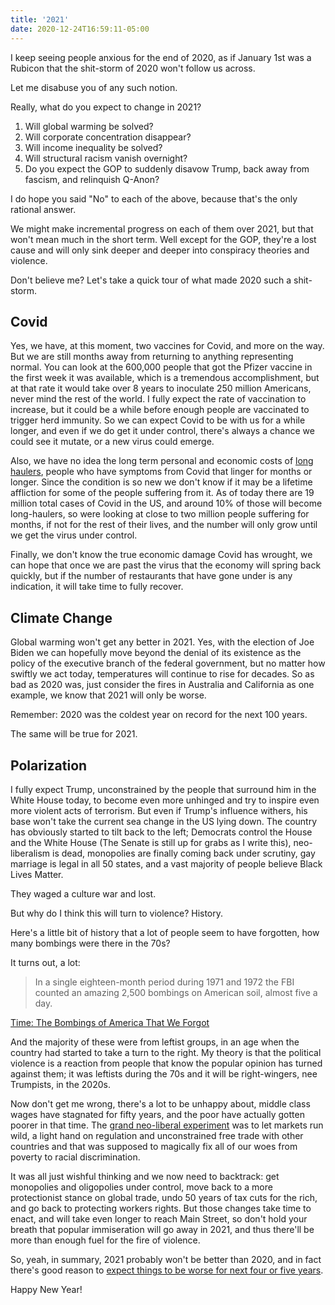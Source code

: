```yaml
---
title: '2021'
date: 2020-12-24T16:59:11-05:00
---
```


I keep seeing people anxious for the end of 2020, as if January 1st was a
Rubicon that the shit-storm of 2020 won't follow us across.

Let me disabuse you of any such notion.

Really, what do you expect to change in 2021?

1. Will global warming be solved?
1. Will corporate concentration disappear?
1. Will income inequality be solved?
1. Will structural racism vanish overnight?
1. Do you expect the GOP to suddenly disavow Trump, back away from fascism, and relinquish Q-Anon?

I do hope you said "No" to each of the above, because that's the only
rational answer.

We might make incremental progress on each of them over 2021, but that won't
mean much in the short term. Well except for the GOP, they're a lost cause and
will only sink deeper and deeper into conspiracy theories and violence.

Don't believe me? Let's take a quick tour of what made 2020 such a shit-storm.

## Covid

Yes, we have, at this moment, two vaccines for Covid, and more on the way. But
we are still months away from returning to anything representing normal. You can
look at the 600,000 people that got the Pfizer vaccine in the first week it was
available, which is a tremendous accomplishment, but at that rate it would take
over 8 years to inoculate 250 million Americans, never mind the rest of the
world. I fully expect the rate of vaccination to increase, but it could be a
while before enough people are vaccinated to trigger herd immunity. So we can
expect Covid to be with us for a while longer, and even if we do get it under
control, there's always a chance we could see it mutate, or a new virus could
emerge.

Also, we have no idea the long term personal and economic costs of [long
haulers](https://health.ucdavis.edu/coronavirus/covid-19-information/covid-19-long-haulers.html),
people who have symptoms from Covid that linger for months or longer. Since the
condition is so new we don't know if it may be a lifetime affliction for some of
the people suffering from it. As of today there are 19 million total cases of
Covid in the US, and around 10% of those will become long-haulers, so were
looking at close to two million people suffering for months, if not for the rest
of their lives, and the number will only grow until we get the virus under
control.

Finally, we don't know the true economic damage Covid has wrought, we can hope
that once we are past the virus that the economy will spring back quickly, but
if the number of restaurants that have gone under is any indication, it will
take time to fully recover.

## Climate Change

Global warming won't get any better in 2021. Yes, with the election of Joe Biden
we can hopefully move beyond the denial of its existence as the policy of the
executive branch of the federal government, but no matter how swiftly we act
today, temperatures will continue to rise for decades. So as bad as 2020 was,
just consider the fires in Australia and California as one example, we know that
2021 will only be worse.

Remember: 2020 was the coldest year on record for the next 100 years.

The same will be true for 2021.

## Polarization

I fully expect Trump, unconstrained by the people that surround him in the White
House today, to become even more unhinged and try to inspire even more violent
acts of terrorism. But even if Trump's influence withers, his base won't take
the current sea change in the US lying down. The country has obviously started
to tilt back to the left; Democrats control the House and the White House (The
Senate is still up for grabs as I write this), neo-liberalism is dead,
monopolies are finally coming back under scrutiny, gay marriage is legal in all
50 states, and a vast majority of people believe Black Lives Matter.

They waged a culture war and lost.

But why do I think this will turn to violence? History.

Here's a little bit of history that a lot of people seem to have forgotten, how many
bombings were there in the 70s?

It turns out, a lot:

> In a single eighteen-month period during 1971 and 1972 the FBI counted an
> amazing 2,500 bombings on American soil, almost five a day.

[Time: The Bombings of America That We Forgot](https://time.com/4501670/bombings-of-america-burrough/)

And the majority of these were from leftist groups, in an age when the country
had started to take a turn to the right. My theory is that the political
violence is a reaction from people that know the popular opinion has turned
against them; it was leftists during the 70s and it will be right-wingers, nee
Trumpists, in the 2020s.

Now don't get me wrong, there's a lot to be unhappy about, middle class wages
have stagnated for fifty years, and the poor have actually gotten poorer in that
time. The [grand neo-liberal
experiment](https://www.vox.com/policy-and-politics/2020/1/15/21065823/neoliberal-progressive-economic-vision-roosevelt-institute-papers-warren-sanders)
was to let markets run wild, a light hand on regulation and unconstrained free
trade with other countries and that was supposed to magically fix all of our
woes from poverty to racial discrimination.

It was all just wishful thinking and we now need to backtrack: get monopolies
and oligopolies under control, move back to a more protectionist stance on
global trade, undo 50 years of tax cuts for the rich, and go back to protecting
workers rights. But those changes take time to enact, and will take even longer
to reach Main Street, so don't hold your breath that popular immiseration will
go away in 2021, and thus there'll be more than enough fuel for the fire of
violence.

So, yeah, in summary, 2021 probably won't be better than 2020, and in fact
there's good reason to [expect things to be worse for next four or five
years](https://www.noemamag.com/welcome-to-the-turbulent-twenties/).

Happy New Year!
